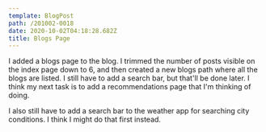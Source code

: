 ```yaml
---
template: BlogPost
path: /201002-0018
date: 2020-10-02T04:18:28.682Z
title: Blogs Page
---
```

I added a blogs page to the blog.  I trimmed the number of posts visible on the index page down to 6, and then created a new blogs path where all the blogs are listed.  I still have to add a search bar, but that'll be done later.  I think my next task is to add a recommendations page that I'm thinking of doing.

I also still have to add a search bar to the weather app for searching city conditions.  I think I might do that first instead.